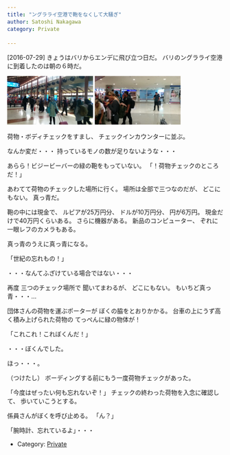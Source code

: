 ```yaml
---
title: "ングラライ空港で鞄をなくして大騒ぎ"
author: Satoshi Nakagawa
category: Private

---
```


[2016-07-29]  きょうはバリからエンデに飛び立つ日だ。
バリのングラライ空港に到着したのは朝の６時だ。

<a href="/pict/2016-07-29-ngura_rai.jpg"><img src="/pict/2016-07-29-ngura_rai.jpg" alt="Ngura Rai 空港" width="200"/></a>
<a href="/pict/2016-07-29-ngura_rai-2.jpg"><img src="/pict/2016-07-29-ngura_rai-2.jpg" alt="" width="200"/></a>

 荷物・ボディチェックをすまし、
チェックインカウンターに並ぶ。

 なんか変だ・・・
持っているモノの数が足りないような・・・

 あらら！ビジービーバーの緑の鞄をもっていない。
「！荷物チェックのところだ！」

 あわてて荷物のチェックした場所に行く。
場所は全部で三つなのだが、
どこにもない。
真っ青だ。

 鞄の中には現金で、
ルピアが25万円分、
ドルが10万円分、
円が6万円。
現金だけで40万円くらいある。
さらに機器がある。
新品のコンピューター、
ぞれに一眼レフのカメラもある。

 真っ青のうえに真っ青になる。

 「世紀の忘れもの！」

 ・・・なんてふざけている場合ではない・・・

 再度 三つのチェック場所で
聞いてまわるが、
どこにもない。
もいちど真っ青・・・…

<!--more-->

 団体さんの荷物を運ぶポーターが
ぼくの脇をとおりかかる。
台車の上にうず高く積み上げられた荷物の
てっぺんに緑の物体が！

 「これこれ！これぼくんだ！」

 ・・・ぼくんでした。

 ほっ・・・。

 （つけたし）
ボーディングする前にもう一度荷物チェックがあった。

 「今度はぜったい何も忘れないぞ！」
チェックの終わった荷物を入念に確認して、
歩いていこうとする。

 係員さんがぼくを呼び止める。
「ん？」

 「腕時計、忘れているよ」・・・

- Category: [Private](categories.html#Private)

